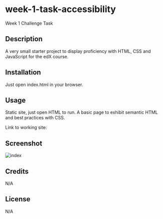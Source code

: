 # week-1-task-accessibility
Week 1 Challenge Task

## Description

A very small starter project to display proficiency with HTML, CSS and JavaScript for the edX course.

## Installation

Just open index.html in your browser.

## Usage

Static site, just open HTML to run. A basic page to exhibit semantic HTML and best practices with CSS.

Link to working site:

## Screenshot

![index](https://user-images.githubusercontent.com/18272434/202743656-677f1e2d-ad99-40b2-839f-b639fdcfd64e.png)


## Credits

N/A

## License

N/A
